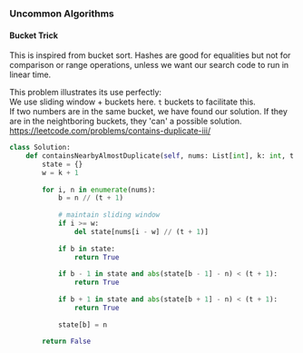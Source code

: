 ### Uncommon Algorithms 

#### Bucket Trick

This is inspired from bucket sort. Hashes are good for equalities but not for comparison or range operations, unless we want our search code to run in linear time.


This problem illustrates its use perfectly: <br />
We use sliding window + buckets here. `t` buckets to facilitate this. <br />
If two numbers are in the same bucket, we have found our solution. If they are in the neightboring buckets, they 'can' a possible solution.
https://leetcode.com/problems/contains-duplicate-iii/
```py
class Solution:
    def containsNearbyAlmostDuplicate(self, nums: List[int], k: int, t: int) -> bool:
        state = {}
        w = k + 1
        
        for i, n in enumerate(nums):
            b = n // (t + 1)
            
            # maintain sliding window
            if i >= w:
                del state[nums[i - w] // (t + 1)]
            
            if b in state:
                return True
            
            if b - 1 in state and abs(state[b - 1] - n) < (t + 1):
                return True
            
            if b + 1 in state and abs(state[b + 1] - n) < (t + 1):
                return True
            
            state[b] = n
        
        return False
```